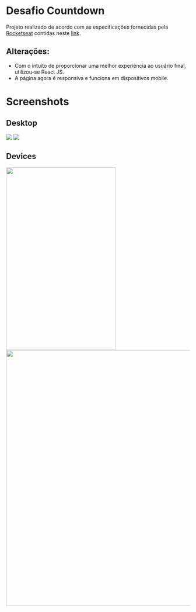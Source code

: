 <h1> Desafio Countdown</h1>


<p> Projeto realizado de acordo com as especificações fornecidas pela <a href='https://www.rocketseat.com.br/' target='_blank'>Rocketseat</a> contidas neste <a href='https://efficient-sloth-d85.notion.site/Desafio-Countdown-4572ce6f5c91469abe0171f454a13e3f' target="_blank"> link</a>. </p>

<h2> Alterações: </h2>
<ul>
  <li> Com o intuito de proporcionar uma melhor experiência ao usuário final, utilizou-se React JS.</li>
  <li> A página agora é responsiva e funciona em dispositivos mobile. </li>
</ul>

<h1> Screenshots </h1>

<h2> Desktop </h2>

<img src="https://user-images.githubusercontent.com/65919238/187494661-4120a1d5-db4f-4ed0-909a-febe3a27b69a.png"/>

<img src="https://user-images.githubusercontent.com/65919238/187504426-706bdc80-7a02-4eee-b642-35f34c895515.png"/>




<h2> Devices </h2>

<img src="https://user-images.githubusercontent.com/65919238/187496950-e4fd9177-fa80-4013-be09-0787ef7ebd62.png" width="300" height='500'/> <img src="https://user-images.githubusercontent.com/65919238/187498246-4e566bec-2204-48e3-8ed7-64a70cafcde5.png" width="700"/>

